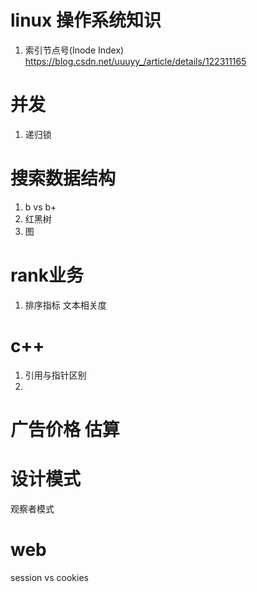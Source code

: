 # linux 操作系统知识
1. 索引节点号(Inode Index)
https://blog.csdn.net/uuuyy_/article/details/122311165

# 并发
1. 递归锁

# 搜索数据结构
1. b vs b+
2. 红黑树
3. 图

# rank业务
1. 排序指标  文本相关度

# c++
1. 引用与指针区别
2. 
# 广告价格 估算

# 设计模式
观察者模式

# web
session vs cookies





